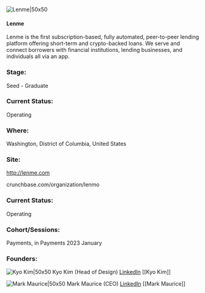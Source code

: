 

![Lenme|50x50](https://apimg.techstars.com/profiles/1676569378851_632951.png)

#### Lenme
Lenme is the first subscription-based, fully automated, peer-to-peer lending platform offering short-term and crypto-backed loans. We serve and connect borrowers with financial institutions, lending businesses, and individuals all via an app.

### Stage: 
Seed - Graduate 

### Current Status: 
Operating

### Where:
Washington, District of Columbia, United States

### Site:
http://lenme.com



crunchbase.com/organization/lenmo

### Current Status: 
Operating

### Cohort/Sessions: 
Payments, in Payments 2023 January

### Founders: 

![Kyo Kim|50x50]() Kyo Kim (Head of Design) [LinkedIn](https://linkedin.com/in/kyokim) [[Kyo Kim]]

![Mark Maurice|50x50](https://res.cloudinary.com/crunchbase-production/image/upload/kqizynp1ymiogpfoffr0) Mark Maurice (CEO) [LinkedIn](https://linkedin.com/in/markmaurice) [[Mark Maurice]]



